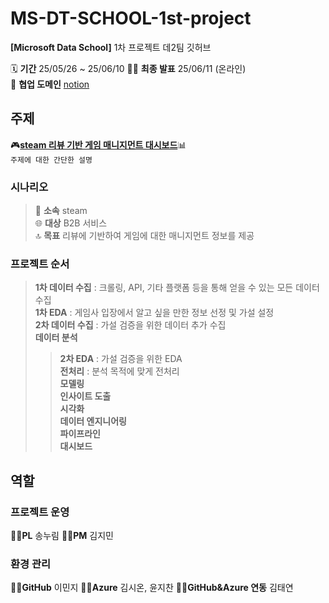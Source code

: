# MS-DT-SCHOOL-1st-project
**[Microsoft Data School]**
1차 프로젝트 데2팀 깃허브

🗓️ **기간** 25/05/26 ~ 25/06/10 🧑‍🏫 **최종 발표** 25/06/11 (온라인)   
🤝 **협업 도메인** [notion](https://www.notion.so/1-1ef68ae1b2338093865fd3800500753a "데2팀 notion")

## 주제
🎮<ins>**steam 리뷰 기반 게임 매니지먼트 대시보드**</ins>📊   
```주제에 대한 간단한 설명```

### 시나리오
> 🏢 **소속** steam    
> 🌐 **대상** B2B 서비스    
> 🔝 **목표** 리뷰에 기반하여 게임에 대한 매니지먼트 정보를 제공

### 프로젝트 순서
> **1차 데이터 수집** : 크롤링, API, 기타 플랫폼 등을 통해 얻을 수 있는 모든 데이터 수집   
> **1차 EDA** : 게임사 입장에서 알고 싶을 만한 정보 선정 및 가설 설정   
> **2차 데이터 수집** : 가설 검증을 위한 데이터 추가 수집   
> **데이터 분석**   
>>   **2차 EDA** : 가설 검증을 위한 EDA   
>>   **전처리** : 분석 목적에 맞게 전처리   
>>   **모델링**   
>>   **인사이트 도출**   
>>   **시각화**   
> **데이터 엔지니어링**   
>>   **파이프라인**   
> **대시보드**   

## 역할
### 프로젝트 운영
👩‍🎓**PL** 송누림
👨‍🎓**PM** 김지민

### 환경 관리
👩‍💻**GitHub** 이민지
👨‍💻**Azure** 김시온, 윤지찬
👩‍💻**GitHub&Azure 연동** 김태연
